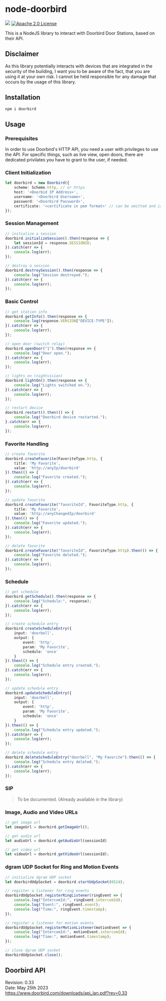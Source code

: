 # node-doorbird

[![](https://img.shields.io/npm/v/doorbird.svg)](https://www.npmjs.com/package/doorbird)
[![Apache 2.0 License](https://img.shields.io/badge/license-Apache%202.0-blue.svg)](https://github.com/ihrigb/node-doorbird/blob/master/LICENSE)

This is a NodeJS library to interact with Doorbird Door Stations, based on their API.

## Disclaimer

As this library potentially interacts with devices that are integrated in the security of the building, I want you to be aware of the fact, that you are using it at your own risk. I cannot be held responsible for any damage that occurs by the usage of this library.

## Installation

```bash
npm i doorbird
```

## Usage

### Prerequisites

In order to use Doorbird's HTTP API, you need a user with privileges to use the API. For specific things, such as live view, open doors, there are dedicated privilates you have to grant to the user, if needed.

### Client Initialization

```typescript
let doorbird = new Doorbird({
    scheme: Scheme.http, // or https
    host: '<Doorbid IP Address>',
    username: '<Doorbird Username>',
    password: '<Doorbird Password>',
    certificate: '<certificate in pem format>' // can be omitted and is then loaded from the host
});
```

### Session Management

```typescript
// initialize a session
doorbird.initializeSession().then(response => {
    let sessionId = response.SESSIONID;
}).catch(err => {
    console.log(err);
});

// destroy a session
doorbird.destroySession().then(response => {
    console.log("Session destroyed.");
}).catch(err => {
    console.log(err);
});
```

### Basic Control

```typescript
// get station info
doorbird.getInfo().then(response => {
    console.log(response.VERSION["DEVICE-TYPE"]);
}).catch(err => {
    console.log(err);
});

// open door (switch relay)
doorbird.openDoor("1").then(response => {
    console.log("Door open.");
}).catch(err => {
    console.log(err);
});

// lights on (nightvision)
doorbird.lightOn().then(response => {
    console.log("Lights switched on.");
}).catch(err => {
    console.log(err);
});

// restart device
doorbird.restart().then(() => {
    console.log("Doorbird device restarted.");
}.catch(err => {
    console.log(err);
});
```

### Favorite Handling

```typescript
// create favorite
doorbird.createFavorite(FavoriteType.http, {
    title: 'My Favorite',
    value: 'http://anyIp/doorbird'
}).then(() => {
    console.log("Favorite created.");
}).catch(err => {
    console.log(err);
});

// update favorite
doorbird.createFavorite("favoriteId", FavoriteType.http, {
    title: 'My Favorite',
    value: 'http://anyChangedIp/doorbird'
}).then(() => {
    console.log("Favorite updated.");
}).catch(err => {
    console.log(err);
});

// delete favorite
doorbird.createFavorite("favoriteId", FavoriteType.http).then(() => {
    console.log("Favorite deleted.");
}).catch(err => {
    console.log(err);
});
```

### Schedule

```typescript
// get schedule
doorbird.getSchedule().then(response => {
    console.log("Schedule:", response);
}).catch(err => {
    console.log(err);
});

// create schedule entry
doorbird.createScheduleEntry({
    input: 'doorbell',
    output: {
        event: 'http',
        param: 'My Favorite',
        schedule: 'once'
    }
}).then(() => {
    console.log("Schedule entry created.");
}).catch(err => {
    console.log(err);
});

// update schedule entry
doorbird.updateScheduleEntry({
    input: 'doorbell',
    output: {
        event: 'http',
        param: 'My Favorite',
        schedule: 'once'
    }
}).then(() => {
    console.log("Schedule entry updated.");
}).catch(err => {
    console.log(err);
});

// delete schedule entry
doorbird.deleteScheduleEntry("doorbell", "My Favorite").then(() => {
    console.log("Schedule entry deleted.");
}).catch(err => {
    console.log(err);
});
```

### SIP

> To be documented. (Already available in the library)

### Image, Audio and Video URLs

```typescript
// get image url
let imageUrl = doorbird.getImageUrl();

// get audio url
let audioUrl = doorbird.getAudioUrl(sessionId)

// get video url
let videoUrl = doorbird.getVideoUrl(sessionId);
```

### dgram UDP Socket for Ring and Motion Events

```typescript
// initialize dgram UDP socket
let doorbirdUdpSocket = doorbird.startUdpSocket(6524);

// register a listener for ring events
doorbirdUdpSocket.registerRingListener(ringEvent => {
    console.log("IntercomId:", ringEvent.intercomId);
    console.log("Event:", ringEvent.event);
    console.log("Time:", ringEvent.timestamp);
});

// register a listener for motion events
doorbirdUdpSocket.registerMotionListener(motionEvent => {
    console.log("IntercomId:", motionEvent.intercomId);
    console.log("Time:", motionEvent.timestamp);
});

// close dgram UDP socket
doorbirdUdpSocket.close();
```

## Doorbird API

Revision: 0.33  
Date: May 25th 2023  
https://www.doorbird.com/downloads/api_lan.pdf?rev=0.33
